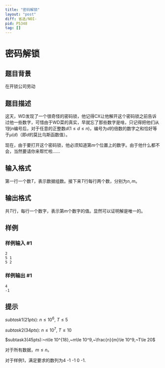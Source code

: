 ```yaml
---
title: "密码解锁"
layout: "post"
diff: 省选/NOI-
pid: P5348
tag: []
---
```

# 密码解锁
## 题目背景

在开锁公司劳动
## 题目描述

这天，WD发现了一个很奇怪的密码锁，他记得CX让他解开这个密码锁之前告诉过他一些数字，可惜由于WD菜的真实，早就忘了那些数字是啥，只记得把他们从1到$n$编号后，对于任意的正整数$d(1\le d\le n)$，编号为$d$的倍数的数字之和恰好等于$\mu(d)$（即$d$的莫比乌斯函数值）。

现在，由于要打开这个密码锁，他必须知道第$m$个位置上的数字。由于他什么都不会，当然要请你来帮忙啦……
## 输入格式

第一行一个数$T$，表示数据组数。接下来$T$行每行两个数，分别为$n,m$。
## 输出格式

共$T$行，每行一个数字，表示第$m$个数字的值。显然可以证明解是唯一的。
## 样例

### 样例输入 #1
```
2
5 1
5 2
```
### 样例输出 #1
```
4
-1
```
## 提示

$subtask1(21pts):~n\le 10^6,~T\le 5$

$subtask2(34pts):~n\le 10^7,~T\le 10$

$subtask3(45pts):~n\le 10^{18},~m\le 10^9,~\frac{n}{m}\le 10^9,~T\le 20$

对于所有数据，$m\le n$。

对于样例1，满足要求的数列为4 -1 -1 0 -1.
